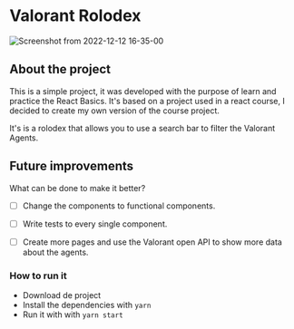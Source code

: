 # Valorant Rolodex

![Screenshot from 2022-12-12 16-35-00](https://user-images.githubusercontent.com/26649582/207138221-f1734deb-0c92-4c66-a1d5-7458e41b0e0d.png)


## About the project

This is a simple project, it was developed with the purpose of learn and practice the React Basics.
It's based on a project used in a react course, I decided to create my own version of the course project.

It's is a rolodex that allows you to use a search bar to filter the Valorant Agents.

## Future improvements

What can be done to make it better?

- [ ] Change the components to functional components.
- [ ] Write tests to every single component.
- [ ] Create more pages and use the Valorant open API to show more data about the agents.


### How to run it

- Download de project
- Install the dependencies with `yarn`
- Run it with with `yarn start`
